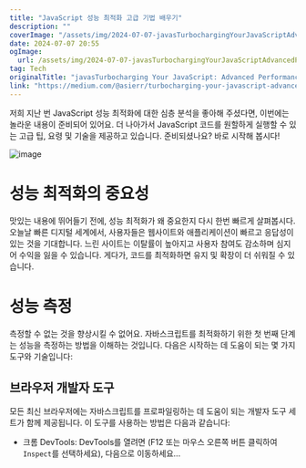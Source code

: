 ```yaml
---
title: "JavaScript 성능 최적화 고급 기법 배우기"
description: ""
coverImage: "/assets/img/2024-07-07-javasTurbochargingYourJavaScriptAdvancedPerformanceOptimizationTechniques_0.png"
date: 2024-07-07 20:55
ogImage:
  url: /assets/img/2024-07-07-javasTurbochargingYourJavaScriptAdvancedPerformanceOptimizationTechniques_0.png
tag: Tech
originalTitle: "javasTurbocharging Your JavaScript: Advanced Performance Optimization Techniques"
link: "https://medium.com/@asierr/turbocharging-your-javascript-advanced-performance-optimization-techniques-9e93557d847e"
---
```


저희 지난 번 JavaScript 성능 최적화에 대한 심층 분석을 좋아해 주셨다면, 이번에는 놀라운 내용이 준비되어 있어요. 더 나아가서 JavaScript 코드를 원할하게 실행할 수 있는 고급 팁, 요령 및 기술을 제공하고 있습니다. 준비되셨나요? 바로 시작해 봅시다!

![image](/assets/img/2024-07-07-javasTurbochargingYourJavaScriptAdvancedPerformanceOptimizationTechniques_0.png)

# 성능 최적화의 중요성

맛있는 내용에 뛰어들기 전에, 성능 최적화가 왜 중요한지 다시 한번 빠르게 살펴봅시다. 오늘날 빠른 디지털 세계에서, 사용자들은 웹사이트와 애플리케이션이 빠르고 응답성이 있는 것을 기대합니다. 느린 사이트는 이탈률이 높아지고 사용자 참여도 감소하며 심지어 수익을 잃을 수 있습니다. 게다가, 코드를 최적화하면 유지 및 확장이 더 쉬워질 수 있습니다.

<div class="content-ad"></div>

# 성능 측정

측정할 수 없는 것을 향상시킬 수 없어요. 자바스크립트를 최적화하기 위한 첫 번째 단계는 성능을 측정하는 방법을 이해하는 것입니다. 다음은 시작하는 데 도움이 되는 몇 가지 도구와 기술입니다:

## 브라우저 개발자 도구

모든 최신 브라우저에는 자바스크립트를 프로파일링하는 데 도움이 되는 개발자 도구 세트가 함께 제공됩니다. 이 도구를 사용하는 방법은 다음과 같습니다:

<div class="content-ad"></div>

- 크롬 DevTools: DevTools를 열려면 (F12 또는 마우스 오른쪽 버튼 클릭하여 `Inspect`를 선택하세요), 다음으로 이동하세요...

